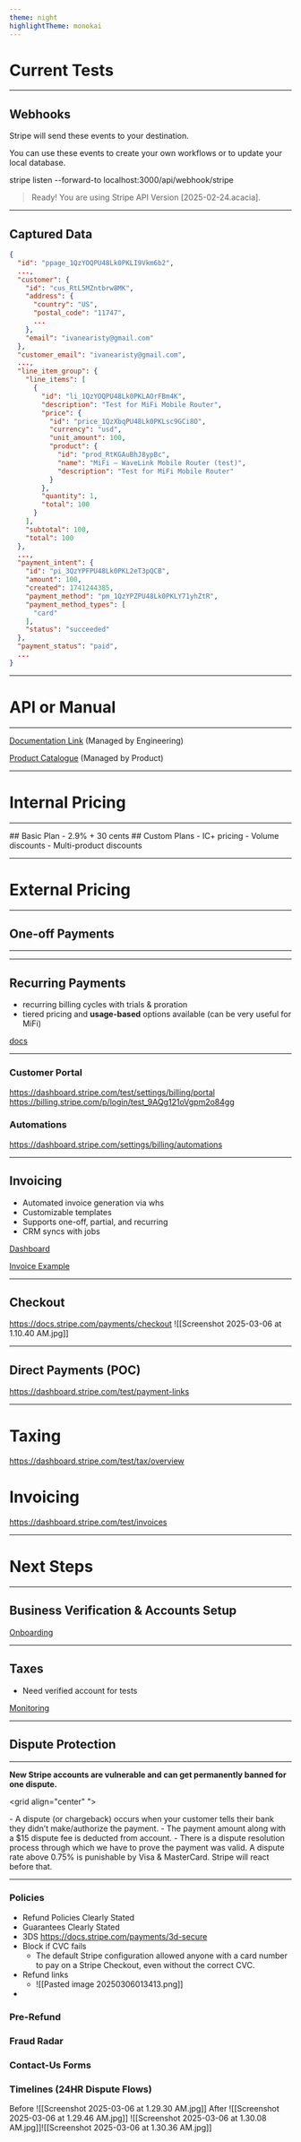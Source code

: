 ```yaml
---
theme: night
highlightTheme: monokai
---
```


# Current Tests

---

## Webhooks
Stripe will send these events to your destination. 

You can use these events to create your own workflows or to update your local database.

stripe listen --forward-to localhost:3000/api/webhook/stripe
> Ready! You are using Stripe API Version [2025-02-24.acacia]. 

---

## Captured Data
```json
{
  "id": "ppage_1QzYOQPU48Lk0PKLI9Vkm6b2",
  ...,
  "customer": {
    "id": "cus_RtL5MZntbrw8MK",
    "address": {
      "country": "US",
      "postal_code": "11747",
      ...
    },
    "email": "ivanearisty@gmail.com"
  },
  "customer_email": "ivanearisty@gmail.com",
  ...,
  "line_item_group": {
    "line_items": [
      {
        "id": "li_1QzYOQPU48Lk0PKLAOrFBm4K",
        "description": "Test for MiFi Mobile Router",
        "price": {
          "id": "price_1QzXbqPU48Lk0PKLsc9GCi8O",
          "currency": "usd",
          "unit_amount": 100,
          "product": {
            "id": "prod_RtKGAuBhJ8ypBc",
            "name": "MiFi — WaveLink Mobile Router (test)",
            "description": "Test for MiFi Mobile Router"
          }
        },
        "quantity": 1,
        "total": 100
      }
    ],
    "subtotal": 100,
    "total": 100
  },
  ...,
  "payment_intent": {
    "id": "pi_3QzYPFPU48Lk0PKL2eT3pQCB",
    "amount": 100,
    "created": 1741244385,
    "payment_method": "pm_1QzYPZPU48Lk0PKLY71yhZtR",
    "payment_method_types": [
      "card"
    ],
    "status": "succeeded"
  },
  "payment_status": "paid",
  ...
}

```


---

# API or Manual

---

[Documentation Link](https://docs.stripe.com/products-prices/pricing-models?dashboard-or-api=api) (Managed by Engineering)

[Product Catalogue](https://dashboard.stripe.com/products) (Managed by Product)

---

# Internal Pricing

---

<grid drag="100 10" drop="center"  flow="row" pad="20px" align="center" >
<grid flow="col"  align="top" pad="10px" >
## Basic Plan
- 2.9% + 30 cents
</grid>
<grid flow="col" align="top" pad="10px">
	## Custom Plans
	- IC+ pricing
	- Volume discounts
	- Multi-product discounts
</grid>
</grid>

---

# External Pricing


---

## One-off Payments

---



---

## Recurring Payments

- recurring billing cycles with trials & proration
- tiered pricing and **usage-based** options available (can be very useful for MiFi)


[docs](https://docs.stripe.com/products-prices/pricing-models)

---

### Customer Portal
https://dashboard.stripe.com/test/settings/billing/portal
https://billing.stripe.com/p/login/test_9AQg121oVgpm2o84gg
### Automations
https://dashboard.stripe.com/settings/billing/automations

---

## Invoicing

- Automated invoice generation via whs
- Customizable templates
- Supports one-off, partial, and recurring
- CRM syncs with jobs

[Dashboard](https://dashboard.stripe.com/test/invoices)

[Invoice Example](https://invoice.stripe.com/i/acct_1QzVHaPU48Lk0PKL/test_YWNjdF8xUXpWSGFQVTQ4TGswUEtMLF9SdEtMYkV6Zm9adkloakQ3ZHNPM2JrWEUyZXA2bVJnLDEzMTc4MjUzNw0200hC3PUv1w?s=db)

---

## Checkout
https://docs.stripe.com/payments/checkout
![[Screenshot 2025-03-06 at 1.10.40 AM.jpg]]

---

## Direct Payments (POC)

https://dashboard.stripe.com/test/payment-links

---

# Taxing
https://dashboard.stripe.com/test/tax/overview
# Invoicing
https://dashboard.stripe.com/test/invoices

---

# Next Steps

---

## Business Verification & Accounts Setup 

[Onboarding](https://dashboard.stripe.com/profile/account/onboarding/business-structure)

---
## Taxes

- Need verified account for tests

[Monitoring](https://docs.stripe.com/tax/monitoring)

---

## Dispute Protection

---

**New Stripe accounts are vulnerable and can get permanently banned for one dispute.** 

<grid align="center" ">

</grid>
 - A dispute (or chargeback) occurs when your customer tells their bank they didn’t make/authorize the payment.
- The payment amount along with a $15 dispute fee is deducted from account.
- There is a dispute resolution process through which we have to prove the payment was valid. A dispute rate above 0.75% is punishable by Visa & MasterCard. Stripe will react before that. 

---

### Policies
- Refund Policies Clearly Stated 
- Guarantees Clearly Stated
- 3DS https://docs.stripe.com/payments/3d-secure
- Block if CVC fails
	- The default Stripe configuration allowed anyone with a card number to pay on a Stripe Checkout, even without the correct CVC.
- Refund links
	- ![[Pasted image 20250306013413.png]]
- 
### Pre-Refund
### Fraud Radar
### Contact-Us Forms
### Timelines (24HR Dispute Flows)
Before
![[Screenshot 2025-03-06 at 1.29.30 AM.jpg]]
After
![[Screenshot 2025-03-06 at 1.29.46 AM.jpg]]
![[Screenshot 2025-03-06 at 1.30.08 AM.jpg]]![[Screenshot 2025-03-06 at 1.30.36 AM.jpg]]